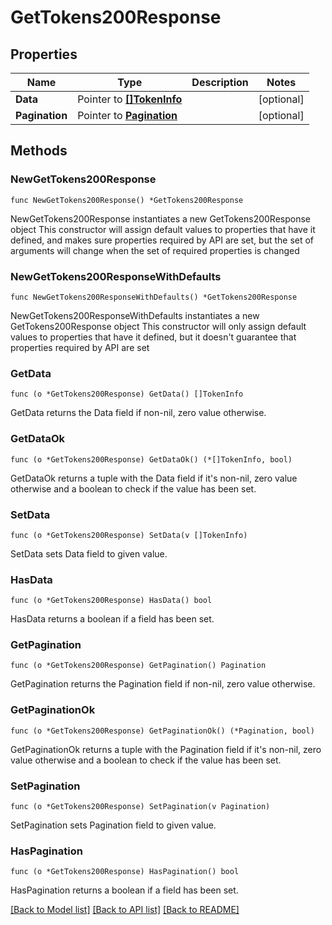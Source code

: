 # GetTokens200Response

## Properties

Name | Type | Description | Notes
------------ | ------------- | ------------- | -------------
**Data** | Pointer to [**[]TokenInfo**](TokenInfo.md) |  | [optional] 
**Pagination** | Pointer to [**Pagination**](Pagination.md) |  | [optional] 

## Methods

### NewGetTokens200Response

`func NewGetTokens200Response() *GetTokens200Response`

NewGetTokens200Response instantiates a new GetTokens200Response object
This constructor will assign default values to properties that have it defined,
and makes sure properties required by API are set, but the set of arguments
will change when the set of required properties is changed

### NewGetTokens200ResponseWithDefaults

`func NewGetTokens200ResponseWithDefaults() *GetTokens200Response`

NewGetTokens200ResponseWithDefaults instantiates a new GetTokens200Response object
This constructor will only assign default values to properties that have it defined,
but it doesn't guarantee that properties required by API are set

### GetData

`func (o *GetTokens200Response) GetData() []TokenInfo`

GetData returns the Data field if non-nil, zero value otherwise.

### GetDataOk

`func (o *GetTokens200Response) GetDataOk() (*[]TokenInfo, bool)`

GetDataOk returns a tuple with the Data field if it's non-nil, zero value otherwise
and a boolean to check if the value has been set.

### SetData

`func (o *GetTokens200Response) SetData(v []TokenInfo)`

SetData sets Data field to given value.

### HasData

`func (o *GetTokens200Response) HasData() bool`

HasData returns a boolean if a field has been set.

### GetPagination

`func (o *GetTokens200Response) GetPagination() Pagination`

GetPagination returns the Pagination field if non-nil, zero value otherwise.

### GetPaginationOk

`func (o *GetTokens200Response) GetPaginationOk() (*Pagination, bool)`

GetPaginationOk returns a tuple with the Pagination field if it's non-nil, zero value otherwise
and a boolean to check if the value has been set.

### SetPagination

`func (o *GetTokens200Response) SetPagination(v Pagination)`

SetPagination sets Pagination field to given value.

### HasPagination

`func (o *GetTokens200Response) HasPagination() bool`

HasPagination returns a boolean if a field has been set.


[[Back to Model list]](../README.md#documentation-for-models) [[Back to API list]](../README.md#documentation-for-api-endpoints) [[Back to README]](../README.md)


